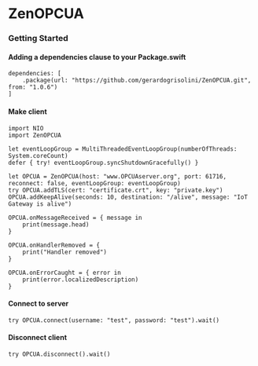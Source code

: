# ZenOPCUA

### Getting Started

#### Adding a dependencies clause to your Package.swift

```
dependencies: [
    .package(url: "https://github.com/gerardogrisolini/ZenOPCUA.git", from: "1.0.6")
]
```

#### Make client
```
import NIO
import ZenOPCUA

let eventLoopGroup = MultiThreadedEventLoopGroup(numberOfThreads: System.coreCount)
defer { try! eventLoopGroup.syncShutdownGracefully() }

let OPCUA = ZenOPCUA(host: "www.OPCUAserver.org", port: 61716, reconnect: false, eventLoopGroup: eventLoopGroup)
try OPCUA.addTLS(cert: "certificate.crt", key: "private.key")
OPCUA.addKeepAlive(seconds: 10, destination: "/alive", message: "IoT Gateway is alive")

OPCUA.onMessageReceived = { message in
    print(message.head)
}

OPCUA.onHandlerRemoved = {
    print("Handler removed")
}

OPCUA.onErrorCaught = { error in
    print(error.localizedDescription)
}
```

#### Connect to server
```
try OPCUA.connect(username: "test", password: "test").wait()
```

#### Disconnect client
```
try OPCUA.disconnect().wait()
```
